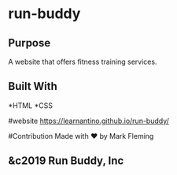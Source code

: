 # run-buddy

## Purpose
A website that offers fitness training services.

## Built With 
*HTML
*CSS

#website
https://learnantino.github.io/run-buddy/

#Contribution
Made with ❤️ by Mark Fleming

## &c2019 Run Buddy, Inc 

